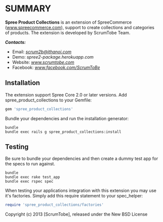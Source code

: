 SUMMARY
====================


**Spree Product Collections** is an extension of SpreeCommerce (www.spreecommerce.com), support to create collections and categories of products.
The extension is developed by ScrumTobe Team.

***Contacts:***
- Email: *scrum2b@ithanoi.com*
- Demo: *spree2-package.herokuapp.com*
- Website: *www.scrumtobe.com*
- Facebook: *www.facebook.com/ScrumToBe*


Installation
------------

The extension support Spree Core 2.0 or later versions.
Add spree_product_collections to your Gemfile:

```ruby
gem 'spree_product_collections'
```

Bundle your dependencies and run the installation generator:

```shell
bundle
bundle exec rails g spree_product_collections:install
```

Testing
-------

Be sure to bundle your dependencies and then create a dummy test app for the specs to run against.

```shell
bundle
bundle exec rake test_app
bundle exec rspec spec
```

When testing your applications integration with this extension you may use it's factories.
Simply add this require statement to your spec_helper:

```ruby
require 'spree_product_collections/factories'
```

Copyright (c) 2013 [ScrumTobe], released under the New BSD License
